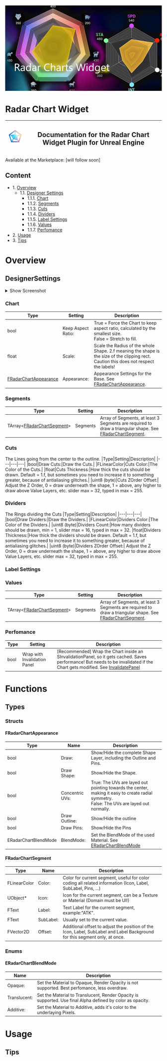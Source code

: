 ![Image of Promo](Resources/Promo.png)

<h1>Radar Chart Widget</h1>

|<img src="Resources/Thumbnail.png" alt="drawing" width="100"/>| <h2> Documentation for the Radar Chart Widget Plugin for Unreal Engine </h2>|
|---|---|


Available at the Marketplace: [will follow soon]

## Content </summary>
* 1\. [Overview](#Overview)
    * 1.1\. [Designer Settings](#DesignerSettings)
        * 1.1.1\. [Chart](#Chart)
        * 1.1.2\. [Segments](#Segments)
        * 1.1.3\. [Cuts](#Cuts)
        * 1.1.4\. [Dividers](#Dividers)
        * 1.1.5\. [Label Settings](#LabelSettings)
        * 1.1.6\. [Values](#Values)
        * 1.1.7\. [Perfomance](#Perfomance)
* 2\. [Usage](#Usage)
* 3\. [Tips](#Tips)



# Overview

## DesignerSettings
<details>
<summary>Show Screenshot</summary>

![Image of Designer Settings](Resources/Settings.png)
</details>


### Chart
|Type|Setting|Description|
|---|---|---|
|bool|Keep Aspect Ratio:|True = Force the Chart to keep aspect ratio, calculated by the smallest size. </br> False = Stretch to fill.|
|float|Scale:|Scale the Radius of the whole Shape. 2.f meaning the shape is the size of the clipping rect. Caution this does not respect the labels!|
|[FRadarChartAppearance](#FRadarChartAppearance)|Appearance:|Appearance Settings for the Base. See [FRadarChartAppearance](#FRadarChartAppearance).|


### Segments
|Type|Setting|Description|
|---|---|---|
|TArray<[FRadarChartSegment](#FRadarChartSegment)>|Segments|Array of Segments, at least 3 Segments are required to draw a triangular shape. See [FRadarChartSegment](#FRadarChartSegment).|

### Cuts
The Lines going from the center to the outline.
|Type|Setting|Description|
|---|---|---|
|bool|Draw Cuts:|Draw the Cuts.|
|FLinearColor|Cuts Color:|The Color of the Cuts.|
|float|Cuts Thickness:|How thick the cuts should be drawn. Default = 1.f, but sometimes you need to increase it to something greater, because of antialiasing glitches.|
|uint8 (byte)|Cuts ZOrder Offset:| Adjust the Z Order, 0 = draw underneath the shape, 1 = above, any higher to draw above Value Layers, etc. slider max = 32, typed in max = 255.

### Dividers
The Rings dividing the Cuts
|Type|Setting|Description|
|---|---|---|
|bool|Draw Dividers:|Draw the Dividers.|
|FLinearColor|Dividers Color:|The Color of the Dividers.|
|uint8 (byte)|Dividers Count:|How many dividers should be drawn, min = 1, slider max = 16, typed in max = 32.
|float|Dividers Thickness:|How thick the dividers should be drawn. Default = 1.f, but sometimes you need to increase it to something greater, because of antialiasing glitches.|
|uint8 (byte)|Dividers ZOrder Offset:| Adjust the Z Order, 0 = draw underneath the shape, 1 = above, any higher to draw above Value Layers, etc. slider max = 32, typed in max = 255.

### <a name="LabelSettings"></a>Label Settings

### Values
|Type|Setting|Description|
|---|---|---|
|TArray<[FRadarChartSegment](#FRadarChartSegment)>|Segments| Array of Segments, at least 3 Segments are required to draw a triangular shape. See [FRadarChartSegment](#FRadarChartSegment).|

### Perfomance
|Type|Setting|Description|
|---|---|---|
|bool|Wrap with Invalidation Panel|[Recommended] Wrap the Chart inside an SInvalidationPanel, so it gets cached. Saves performance! But needs to be invalidated if the Chart gets modified. See [InvalidatePanel](#InvalidatePanel)|

# Functions

## Types
### Structs
#### FRadarChartAppearance
|Type|Name|Description
|---|---|---|
|bool|Draw:|Show/Hide the complete Shape Layer, including the Outline and Pins.|
|bool|Draw Shape:|Show/Hide the Shape.|
|bool|Concentric UVs:|True: The UVs are layed out pointing towards the center, making it easy to create radial symmetry. <br>False: The UVs are layed out normally.|
|bool|Draw Outline:|Show/Hide the outline|
|bool|Draw Pins:|Show/Hide the Pins|
|ERadarChartBlendMode|BlendMode:|Set the BlendMode of the used Material. See [ERadarChartBlendMode](#ERadarChartBlendMode)|

#### FRadarChartSegment
|Type|Name|Description
|---|---|---|
|FLinearColor|Color:|Color for current segment, useful for color coding all related information (Icon, Label, SubLabel, Pins, ...)|
|UObject*|Icon:|Icon for the current segment, can be a Texture or Material (Domain must be UI!)|
|FText|Label:|Text Label for the current segment, example:"ATK".|
|FText|SubLabel:|Usually set to the current value.|
|FVector2D|Offset:|Additional offset to adjust the position of the Icon, Label, SubLabel and Label Background for this segment only, at once.|


### Enums
#### ERadarChartBlendMode
|Name|Description|
|---|---|
|Opaque:| Set the Material to Opaque, Render Opacity is not supported. Best perfomance, less overdraw.|
|Translucent:| Set the Material to Translucent, Render Opacity is supported. Use final Alpha defined by color as opacity.|
|Additive:| Set the Material to Additive, adds it's color to the underlaying Pixels.|


# Usage


## Tips
